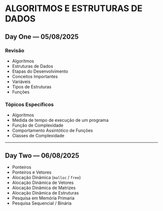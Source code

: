 # ALGORITMOS E ESTRUTURAS DE DADOS

## Day One — 05/08/2025

### Revisão

- Algoritmos  
- Estruturas de Dados  
- Etapas do Desenvolvimento  
- Conceitos Importantes  
- Variáveis  
- Tipos de Estruturas  
- Funções  

### Tópicos Específicos

- Algoritmos  
- Medida de tempo de execução de um programa  
- Função de Complexidade  
- Comportamento Assintótico de Funções  
- Classes de Complexidade  

---

## Day Two — 06/08/2025

- Ponteiros  
- Ponteiros e Vetores  
- Alocação Dinâmica (`malloc` / `free`)  
- Alocação Dinâmica de Vetores  
- Alocação Dinâmica de Matrizes  
- Alocação Dinâmica de Estruturas  
- Pesquisa em Memória Primaria
- Pesquisa Sequencial / Binária